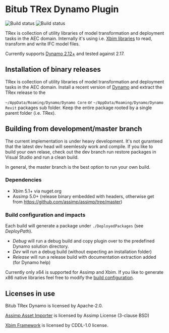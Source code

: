 # Bitub TRex Dynamo Plugin

![Build status](https://dev.azure.com/bitub/BitubTRexXbim/_apis/build/status/bekraft.BitubTRexDynamo?branchName=master&label=MASTER)
![Build status](https://dev.azure.com/bitub/BitubTRexXbim/_apis/build/status/bekraft.BitubTRexDynamo?branchName=dev&label=DEV)

TRex is collection of utility libraries of model transformation and deployment tasks in the AEC domain. 
Internally it's using i.e. [Xbim libraries](https://github.com/xBimTeam) to read, transform and write IFC model files.

Currently supports [Dynamo 2.12+](https://github.com/DynamoDS/Dynamo) and tested against 2.17.

## Installation of binary releases

TRex is collection of utility libraries of model transformation and deployment tasks in the AEC domain. 
Install a recent version of [Dynamo](https://dynamobuilds.com) and extract the TRex release to the 

```~/AppData/Roaming/Dynamo/Dynamo Core``` or ```~/AppData/Roaming/Dynamo/Dynamo Revit``` packages sub folder. Keep the entire
package rooted by a single parent folder (i.e. TRex).

## Building from development/master branch

The current implementation is under heavy development. It's not guranteed that the latest dev head will seemlessly
work and compile. If you like to build your own relase, check out the dev branch run restore packages in Visual Studio and
run a clean build.

In general, the master branch is the best option to run your own build.

### Dependencies

   - Xbim 5.1+ via nuget.org
   - Assimp 5.0+ (release binary embedded with headers, otherwise get from https://github.com/assimp/assimp/tree/master)

### Build configuration and impacts

Each build will generate a package under ```./DeployedPackages``` (see *DeployPath*).

   - *Debug* will run a debug build and copy plugin over to the predefined Dynamo solution directory.
   - *Dev* will run a debug build (without expecting an installation folder)
   - *Release* will run a release build with documentation extraction added (for Dynamo help)

Currently only x64 is supported for Assimp and Xbim. 
If you like to generate x86 native libraries feel free to modify the [build configuration](Directory.Build.props).

## Licenses in use

Bitub TRex Dynamo is licensed by Apache-2.0.

[Assimp Asset Importer](https://github.com/assimp/assimp) is licensed by Assimp License (3-clause BSD)

[Xbim Framework](https://github.com/xbimteam) is licensed by CDDL-1.0 license.

